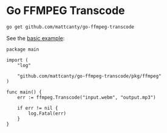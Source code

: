 # Go FFMPEG Transcode

```shell
go get github.com/mattcanty/go-ffmpeg-transcode
```

See the [basic example][1]:

```golang
package main

import (
	"log"

	"github.com/mattcanty/go-ffmpeg-transcode/pkg/ffmpeg"
)

func main() {
	err := ffmpeg.Transcode("input.webm", "output.mp3")

	if err != nil {
		log.Fatal(err)
	}
}

```

[1]: ./examples/basic/main.go

